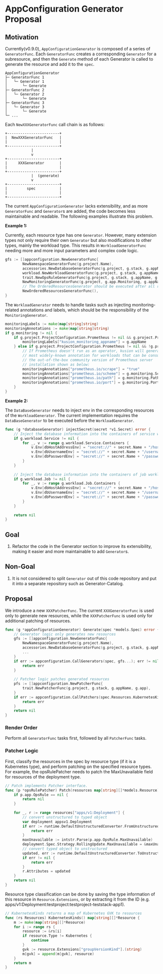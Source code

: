 # AppConfiguration Generator Proposal

## Motivation
Currently(v0.9.0), `AppConfigurationGenerator` is composed of a series of `GeneratorFunc`. Each `GeneratorFunc` creates a corresponding `Generator` for a subresource, and then the `Generate` method of each Generator is called to generate the resource and add it to the `spec`.

```
AppConfigurationGenerator
├─ GeneratorFunc 1
│   └─ Generator 1
│       └─ Generate
├─ GeneratorFunc 2
│   └─ Generator 2
│       └─ Generate
├─ GeneratorFunc 3
│   └─ Generator 3
│       └─ Generate
└─ ...

```
Each `NewXXXGeneratorFunc` call chain is as follows:
```
+------------------------+                                                
|  NewXXXGeneratorFunc   |                                                
|                        |                                                
+------------------------+                                                
            |                                                            
            v                                                            
+------------------------+                                                
|     XXXGenerator       |                                                
|                        |                                                
+------------------------+                                                
            |  (generate)                                                          
            v                                                            
+------------------------+                                                
|         spec           |                                                
|                        |                                                
+------------------------+
```
The current `AppConfigurationGenerator` lacks extensibility, and as more `GeneratorFunc` and `Generator`s are added, the code becomes less maintainable and readable. The following examples illustrate this problem.


**Example 1:**

Currently, each resource type has one `Generator`. However, many extension types not only require their own `Generator` but also modifications to other types, mainly the workload type. This results in `WorkloadGeneratorFunc` needing more and more input parameters and complex code logic.
```go
gfs := []appconfiguration.NewGeneratorFunc{
        NewNamespaceGeneratorFunc(g.project.Name),
        accessories.NewDatabaseGeneratorFunc(g.project, g.stack, g.appName, g.app.Workload, g.app.Database),
        workload.NewWorkloadGeneratorFunc(g.project, g.stack, g.appName, g.app.Workload, g.app.Monitoring, g.app.OpsRule),
        trait.NewOpsRuleGeneratorFunc(g.project, g.stack, g.appName, g.app),
        NewMonitoringGeneratorFunc(g.project, g.app.Monitoring, g.appName),
        // The OrderedResourcesGenerator should be executed after all resources are generated.
        NewOrderedResourcesGeneratorFunc(),
}
```
The `WorkloadGenerator` needs to handle tasks such as injecting monitoring-related annotations and labels, which should be the responsibility of the `MonitoringGenerator`.
```go
monitoringLabels := make(map[string]string)
monitoringAnnotations := make(map[string]string)
if g.monitoring != nil {
    if g.project.ProjectConfiguration.Prometheus != nil && g.project.ProjectConfiguration.Prometheus.OperatorMode {
        monitoringLabels["kusion_monitoring_appname"] = g.appName
    } else if g.project.ProjectConfiguration.Prometheus != nil && !g.project.ProjectConfiguration.Prometheus.OperatorMode {
        // If Prometheus doesn't run as an operator, kusion will generate the
        // most widely-known annotation for workloads that can be consumed by
        // the out-of-the-box community version of Prometheus server
        // installation shown as below:
        monitoringAnnotations["prometheus.io/scrape"] = "true"
        monitoringAnnotations["prometheus.io/scheme"] = g.monitoring.Scheme
        monitoringAnnotations["prometheus.io/path"] = g.monitoring.Path
        monitoringAnnotations["prometheus.io/port"] = g.monitoring.Port
    }
}
```
**Example 2:**

The `DataBaseGenerator` needs to inject env in the corresponding resources of the `WorkloadGenerator`. The current implementation requires the `DataBaseGenerator` to be executed before the `WorkloadGenerator`.
```go
func (g *databaseGenerator) injectSecret(secret *v1.Secret) error {
    // Inject the database information into the containers of service workload.
    if g.workload.Service != nil {
        for _, v := range g.workload.Service.Containers {
            v.Env[dbHostAddressEnv] = "secret://" + secret.Name + "/hostAddress"
            v.Env[dbUsernameEnv] = "secret://" + secret.Name + "/username"
            v.Env[dbPasswordEnv] = "secret://" + secret.Name + "/password"
        }
    }
    
    // Inject the database information into the containers of job workload.
    if g.workload.Job != nil {
        for _, v := range g.workload.Job.Containers {
            v.Env[dbHostAddressEnv] = "secret://" + secret.Name + "/hostAddress"
            v.Env[dbUsernameEnv] = "secret://" + secret.Name + "/username"
            v.Env[dbPasswordEnv] = "secret://" + secret.Name + "/password"
        }
    }
    
    return nil
}
```
## Goal
1. Refactor the code in the Generator section to improve its extensibility, making it easier and more maintainable to add `Generator`s.

## Non-Goal
1. It is not considered to split `Generator` out of this code repository and put it into a separate repository such as Generator-Catalog.

## Proposal

We introduce a new `XXXPatcherFunc`. The current `XXXGeneratorFunc` is used only to generate new resources, while the `XXXPatcherFunc` is used only for additional patching of resources.
```go
func (g *appConfigurationGenerator) Generate(spec *models.Spec) error {
	// Generator logic only generates new resources
	gfs := []appconfiguration.NewGeneratorFunc{
		NewNamespaceGeneratorFunc(g.project.Name),
		accessories.NewDatabaseGeneratorFunc(g.project, g.stack, g.appName, g.app.Workload, g.app.Database),
		...
	}
	if err := appconfiguration.CallGenerators(spec, gfs...); err != nil {
		return err
	}
	
	// Patcher logic patches generated resources
	pfs := []appconfiguration.NewPatcherFunc{
		trait.NewPatcherFunc(g.project, g.stack, g.appName, g.app),
	}
	if err := appconfiguration.CallPatchers(spec.Resources.KubernetesKinds(), pfs...); err != nil {
		return err
	}
	return nil
}
```


### Render Order
Perform all `GeneratorFunc` tasks first, followed by all `PatcherFunc` tasks.
### Patcher Logic
First, classify the resources in the spec by resource type (if it is a Kubernetes type), and perform patching on the specified resource types. For example, the opsRulePatcher needs to patch the MaxUnavailable field for resources of the deployment type.
```go
// Patch implements Patcher interface.
func (p *opsRulePatcher) Patch(resources map[string][]*models.Resource) error {
    if p.app.OpsRule == nil {
        return nil
    }
	
    for _, r := range resources["apps/v1:Deployment"] {
        // convert unstructured to typed object
        var deployment appsv1.Deployment
        if err := runtime.DefaultUnstructuredConverter.FromUnstructured(r.Attributes, &deployment); err != nil {
            return err
        }
        maxUnavailable := intstr.Parse(p.app.OpsRule.MaxUnavailable)
        deployment.Spec.Strategy.RollingUpdate.MaxUnavailable = &maxUnavailable
        // convert typed object to unstructured
        updated, err := runtime.DefaultUnstructuredConverter.ToUnstructured(&deployment)
        if err != nil {
            return err
        }
        r.Attributes = updated
    }
    return nil
}
```

Resource type classification can be done by saving the type information of this resource in `Resource.Extensions`, or by extracting it from the ID (e.g. apps/v1:Deployment:testproject:testproject-teststack-app1).
```go
// KubernetesKinds returns a map of Kubernetes GVK to resources
func (rs Resources) KubernetesKinds() map[string][]*Resource {
    m := make(map[string][]*Resource)
    for i := range rs {
        resource := &rs[i]
        if resource.Type != Kubernetes {
            continue
        }
        gvk := resource.Extensions["groupVersionKind"].(string)
        m[gvk] = append(m[gvk], resource)
    }
    return m
}
```